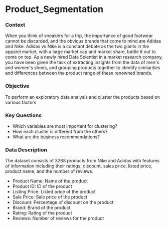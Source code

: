 # Product_Segmentation
### Context
When you think of sneakers for a trip, the importance of good footwear cannot be discarded, and the obvious brands that come to mind are Adidas and Nike. Adidas vs Nike is a constant debate as the two giants in the apparel market, with a large market cap and market share, battle it out to come on top. As a newly hired Data Scientist in a market research company, you have been given the task of extracting insights from the data of men's and women's shoes, and grouping products together to identify similarities and differences between the product range of these renowned brands.

### Objective
To perform an exploratory data analysis and cluster the products based on various factors

### Key Questions
- Which variables are most important for clustering?
- How each cluster is different from the others?
- What are the business recommendations?

### Data Description
The dataset consists of 3268 products from Nike and Adidas with features of information including their ratings, discount, sales price, listed price, product name, and the number of reviews.

- Product Name: Name of the product
- Product ID: ID of the product
- Listing Price: Listed price of the product
- Sale Price: Sale price of the product
- Discount: Percentage of discount on the product
- Brand: Brand of the product
- Rating: Rating of the product
- Reviews: Number of reviews for the product
